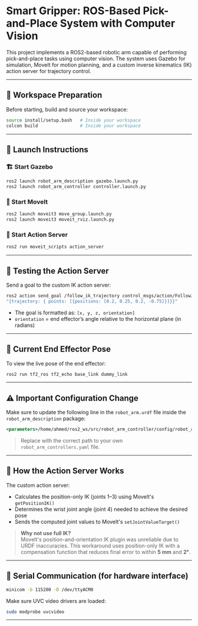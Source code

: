 # Smart Gripper: ROS-Based Pick-and-Place System with Computer Vision

This project implements a ROS2-based robotic arm capable of performing pick-and-place tasks using computer vision. The system uses Gazebo for simulation, MoveIt for motion planning, and a custom inverse kinematics (IK) action server for trajectory control.

---

## 📁 Workspace Preparation

Before starting, build and source your workspace:

```bash
source install/setup.bash   # Inside your workspace
colcon build                # Inside your workspace
```

---

## 🚀 Launch Instructions

### 🏗️ Start Gazebo

```bash
ros2 launch robot_arm_description gazebo.launch.py
ros2 launch robot_arm_controller controller.launch.py
```

### 🤖 Start MoveIt

```bash
ros2 launch moveit3 move_group.launch.py
ros2 launch moveit3 moveit_rviz.launch.py
```

### 🧠 Start Action Server

```bash
ros2 run moveit_scripts action_server
```

---

## 🧪 Testing the Action Server

Send a goal to the custom IK action server:

```bash
ros2 action send_goal /follow_ik_trajectory control_msgs/action/FollowJointTrajectory 
"{trajectory: { points: [{positions: [0.2, 0.25, 0.2, -0.75]}]}}"
```

- The goal is formatted as: `[x, y, z, orientation]`
- `orientation` = end effector’s angle relative to the horizontal plane (in radians)

---

## 📍 Current End Effector Pose

To view the live pose of the end effector:

```bash
ros2 run tf2_ros tf2_echo base_link dummy_link
```

---

## ⚠️ Important Configuration Change

Make sure to update the following line in the `robot_arm.urdf` file inside the `robot_arm_description` package:

```xml
<parameters>/home/ahmed/ros2_ws/src/robot_arm_controller/config/robot_arm_controllers.yaml</parameters>
```

> Replace with the correct path to your own `robot_arm_controllers.yaml` file.

---

## 🧠 How the Action Server Works

The custom action server:

- Calculates the position-only IK (joints 1–3) using MoveIt's `getPositionIK()`
- Determines the wrist joint angle (joint 4) needed to achieve the desired pose
- Sends the computed joint values to MoveIt's `setJointValueTarget()`

> **Why not use full IK?**  
MoveIt's position-and-orientation IK plugin was unreliable due to URDF inaccuracies. This workaround uses position-only IK with a compensation function that reduces final error to within **5 mm** and **2°**.

---

## 🔌 Serial Communication (for hardware interface)

```bash
minicom -b 115200 -D /dev/ttyACM0
```

Make sure UVC video drivers are loaded:

```bash
sudo modprobe uvcvideo
```

---


